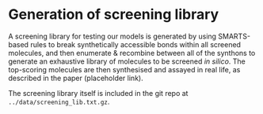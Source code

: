 # Generation of screening library

A screening library for testing our models is generated by using SMARTS-based rules to break synthetically accessible bonds within all screened molecules, and then enumerate & recombine between all of the synthons to generate an exhaustive library of molecules to be screened _in silico_. The top-scoring molecules are then synthesised and assayed in real life, as described in the paper (placeholder link).

The screening library itself is included in the git repo at `../data/screening_lib.txt.gz`.
